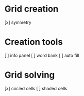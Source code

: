 # Grid creation

[x] symmetry

# Creation tools

[ ] info panel
[ ] word bank
[ ] auto fill

# Grid solving

[x] circled cells
[ ] shaded cells
